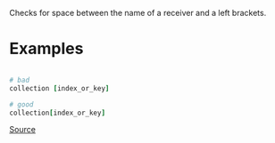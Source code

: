 
Checks for space between the name of a receiver and a left
brackets.

# Examples

```ruby

# bad
collection [index_or_key]

# good
collection[index_or_key]
```

[Source](http://www.rubydoc.info/gems/rubocop/RuboCop/Cop/Layout/SpaceBeforeBrackets)